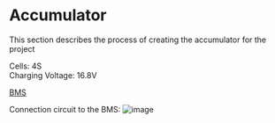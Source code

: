 # Accumulator

This section describes the process of creating the accumulator for the project

Cells: 4S</br>
Charging Voltage: 16.8V

[BMS](https://www.aliexpress.com/item/1005002369756124.html?spm=a2g0o.order_detail.0.0.6509f19c1LpNGw)

Connection circuit to the BMS:
![image](https://user-images.githubusercontent.com/39415360/158057253-2b417598-477a-41f9-ba8c-aa2c4478c85d.png)

